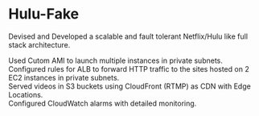 # Hulu-Fake

Devised and Developed a scalable and fault tolerant Netflix/Hulu like full stack architecture.  

Used Cutom AMI to launch multiple instances in private subnets.  
Configured rules for ALB to forward HTTP traffic to the sites hosted on 2 EC2 instances in private subnets.   
Served videos in S3 buckets using CloudFront (RTMP) as CDN with Edge Locations.  
Configured CloudWatch alarms with detailed monitoring.  
